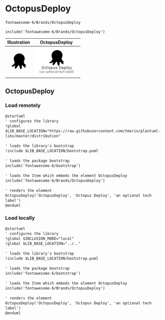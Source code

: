 # OctopusDeploy


```text
fontawesome-6/Brands/OctopusDeploy
```

```text
include('fontawesome-6/Brands/OctopusDeploy')
```



| Illustration | OctopusDeploy |
| :---: | :---: |
| ![illustration for Illustration](../../fontawesome-6/Brands/OctopusDeploy.png) | ![illustration for OctopusDeploy](../../fontawesome-6/Brands/OctopusDeploy.Local.png) |




## OctopusDeploy

### Load remotely
```plantuml
@startuml
' configures the library
!global $LIB_BASE_LOCATION="https://raw.githubusercontent.com/tmorin/plantuml-libs/master/distribution"

' loads the library's bootstrap
!include $LIB_BASE_LOCATION/bootstrap.puml

' loads the package bootstrap
include('fontawesome-6/bootstrap')

' loads the Item which embeds the element OctopusDeploy
include('fontawesome-6/Brands/OctopusDeploy')

' renders the element
OctopusDeploy('OctopusDeploy', 'Octopus Deploy', 'an optional tech label')
@enduml
```

### Load locally
```plantuml
@startuml
' configures the library
!global $INCLUSION_MODE="local"
!global $LIB_BASE_LOCATION="../.."

' loads the library's bootstrap
!include $LIB_BASE_LOCATION/bootstrap.puml

' loads the package bootstrap
include('fontawesome-6/bootstrap')

' loads the Item which embeds the element OctopusDeploy
include('fontawesome-6/Brands/OctopusDeploy')

' renders the element
OctopusDeploy('OctopusDeploy', 'Octopus Deploy', 'an optional tech label')
@enduml
```

